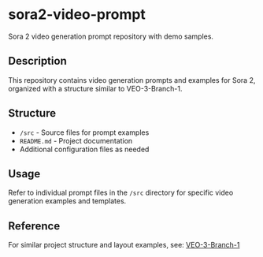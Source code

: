 # sora2-video-prompt

Sora 2 video generation prompt repository with demo samples.

## Description

This repository contains video generation prompts and examples for Sora 2, organized with a structure similar to VEO-3-Branch-1.

## Structure

- `/src` - Source files for prompt examples
- `README.md` - Project documentation
- Additional configuration files as needed

## Usage

Refer to individual prompt files in the `/src` directory for specific video generation examples and templates.

## Reference

For similar project structure and layout examples, see: [VEO-3-Branch-1](https://github.com/mmk-osteu/VEO-3-Branch-1)
